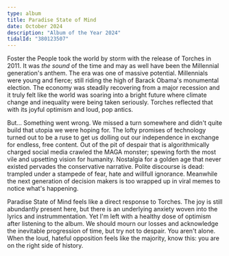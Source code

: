 ```yaml
---
type: album
title: Paradise State of Mind
date: October 2024
description: "Album of the Year 2024"
tidalId: "380123507"
---
```


Foster the People took the world by storm with the release of Torches in 2011. It was _the sound_ of the time and may as well have been the Millennial generation's anthem. The era was one of massive potential. Millennials were young and fierce; still riding the high of Barack Obama's monumental election. The economy was steadily recovering from a major recession and it truly felt like the world was soaring into a bright future where climate change and inequality were being taken seriously. Torches reflected that with its joyful optimism and loud, pop antics.

But... Something went wrong. We missed a turn somewhere and didn't quite build that utopia we were hoping for. The lofty promises of technology turned out to be a ruse to get us dolling out our independence in exchange for endless, free content. Out of the pit of despair that is algorithmically charged social media crawled the MAGA monster; spewing forth the most vile and upsetting vision for humanity. Nostalgia for a golden age that never existed pervades the conservative narrative. Polite discourse is dead: trampled under a stampede of fear, hate and willfull ignorance. Meanwhile the next generation of decision makers is too wrapped up in viral memes to notice what's happening.

Paradise State of Mind feels like a direct response to Torches. The joy is still abundantly present here, but there is an underlying anxiety woven into the lyrics and instrummentation. Yet I'm left with a healthy dose of optimism after listening to the album. We should mourn our losses and acknowledge the inevitable progression of time, but try not to despair. You aren't alone. When the loud, hateful opposition feels like the majority, know this: you are on the right side of history.
